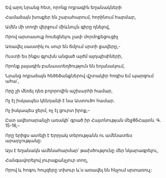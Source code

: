 Եվ արդ նրանց հետ, որոնք ողբագին եղանակների


Համաձայն խոսքեր են շարահարում, հորինում հարմար,


Ամեն մի տողի վերջում միևնույն գիրը դնելով,


Որով արտասուք հոսեցնելու չափ մորմոքեցուցիչ


Առավել սաստիկ ու սուր են ճմլում սրտի ցավերը,-

Ուստի ես ինքս գլուխն անցած այժմ այդպիսիների,


Որոնք լալագին բանաստեղծություն են եղանակում,


Նրանց ողբաձայն հեծեծանքներով վշտակիր հոգիս եմ պարզում ահա՛,


Որը չի մեռել դեռ բոլորովին աշխարհի համար,


Ոչ էլ իսկապես կենդանի է նա Աստուծո համար.


Ոչ իսկապես ջերմ, ոչ էլ ցուրտ իրոք,–


Ըստ ավետարանչի առակի՝ գրած իր Հայտնության մեջ86Հայտն. Գ. 15-16,–


Որը երիցս ատելի է Երրյակ տերությանն ու ամենատես արարչությանը:


Այս է եղանակն ամենահարմար՝ թախծությունը մեր նկարագրելու,


Հանգավորելով յուրաքանչյուր տող,


Որով և հոգու հույզերը տխուր և՛ս առավել են հնչում սրտառուչ: